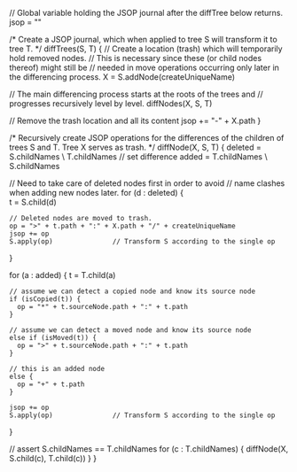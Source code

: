                
// Global variable holding the JSOP journal after the diffTree below returns.
jsop = ""       
       
/*
  Create a JSOP journal, which when applied to tree S will transform 
  it to tree T.
*/
diffTrees(S, T) {
  // Create a location (trash) which will temporarily hold removed nodes.
  // This is necessary since these (or child nodes thereof) might still be
  // needed in move operations occurring only later in the differencing process.
  X = S.addNode(createUniqueName)  
  
  // The main differencing process starts at the roots of the trees and 
  // progresses recursively level by level.
  diffNodes(X, S, T)
  
  // Remove the trash location and all its content
  jsop += "-" + X.path
} 

/*
  Recursively create JSOP operations for the differences of the children
  of trees S and T. Tree X serves as trash.
*/
diffNode(X, S, T) {
  deleted = S.childNames \ T.childNames   // set difference
  added   = T.childNames \ S.childNames          
                           
  // Need to take care of deleted nodes first in order to avoid
  // name clashes when adding new nodes later.
  for (d : deleted) {             
    t = S.child(d)
    
    // Deleted nodes are moved to trash. 
    op = ">" + t.path + ":" + X.path + "/" + createUniqueName
    jsop += op
    S.apply(op)               // Transform S according to the single op
  }
  
  for (a : added) {
    t = T.child(a)         
                              
    // assume we can detect a copied node and know its source node 
    if (isCopied(t)) {        
      op = "*" + t.sourceNode.path + ":" + t.path
    }                                                             
    
    // assume we can detect a moved node and know its source node 
    else if (isMoved(t)) {    
      op = ">" + t.sourceNode.path + ":" + t.path
    }
                              
    // this is an added node    
    else {                    
      op = "+" + t.path      
    }                           
                                     
    jsop += op
    S.apply(op)               // Transform S according to the single op
  }
                       
  // assert S.childNames == T.childNames
  for (c : T.childNames) {
    diffNode(X, S.child(c), T.child(c))
  }
}
